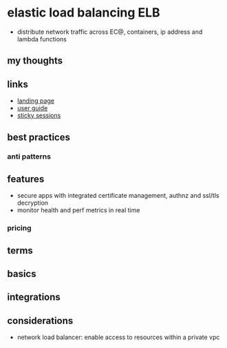 # elastic load balancing ELB

- distribute network traffic across EC@, containers, ip address and lambda functions

## my thoughts

## links

- [landing page](https://aws.amazon.com/elasticloadbalancing/?did=ap_card&trk=ap_card)
- [user guide](https://docs.aws.amazon.com/elasticloadbalancing/latest/userguide/what-is-load-balancing.html)
- [sticky sessions](https://docs.aws.amazon.com/elasticloadbalancing/latest/application/sticky-sessions.html)

## best practices

### anti patterns

## features

- secure apps with integrated certificate management, authnz and ssl/tls decryption
- monitor health and perf metrics in real time

### pricing

## terms

## basics

## integrations

## considerations

- network load balancer: enable access to resources within a private vpc
